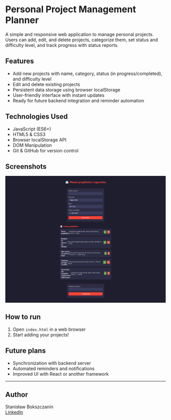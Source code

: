 # Personal Project Management Planner

A simple and responsive web application to manage personal projects. Users can add, edit, and delete projects, categorize them, set status and difficulty level, and track progress with status reports.

## Features

- Add new projects with name, category, status (in progress/completed), and difficulty level  
- Edit and delete existing projects  
- Persistent data storage using browser localStorage  
- User-friendly interface with instant updates  
- Ready for future backend integration and reminder automation  

## Technologies Used

- JavaScript (ES6+)  
- HTML5 & CSS3  
- Browser localStorage API  
- DOM Manipulation  
- Git & GitHub for version control  

## Screenshots

![Main view](./Planer.png)  

## How to run

1. Open `index.html` in a web browser  
2. Start adding your projects!

## Future plans

- Synchronization with backend server  
- Automated reminders and notifications  
- Improved UI with React or another framework  

---

## Author

Stanisław Bokszczanin  
[LinkedIn]([https://linkedin.com/in/TwojProfil](https://www.linkedin.com/in/stanisław-bokszczanin-879370360/))
